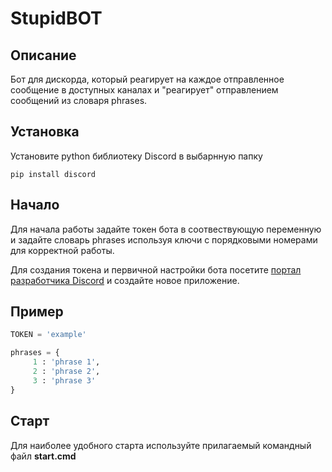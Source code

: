 # StupidBOT
## Описание 
Бот для дискорда, который реагирует на каждое отправленное сообщение 
в доступных каналах и "реагирует" отправлением сообщений из 
словаря phrases.
## Установка
Установите python библиотеку Discord в выбарнную папку
``` 
pip install discord
```
## Начало
Для начала работы задайте токен бота в соотвествующую переменную и
задайте словарь phrases используя ключи с порядковыми номерами для
корректной работы.

Для создания токена и первичной настройки  бота посетите [портал разработчика Discord](https://discord.com/developers/applications)
и создайте новое приложение.
## Пример 
```python
TOKEN = 'example'
```
```python
phrases = {
     1 : 'phrase 1',
     2 : 'phrase 2',
     3 : 'phrase 3'
}
```
## Старт
Для наиболее удобного старта используйте прилагаемый командный файл **start.cmd**

